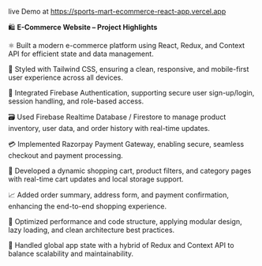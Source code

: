 live Demo at https://sports-mart-ecommerce-react-app.vercel.app

🛍️ **E-Commerce Website – Project Highlights**

⚛️ Built a modern e-commerce platform using React, Redux, and Context API for efficient state and data management.

🎨 Styled with Tailwind CSS, ensuring a clean, responsive, and mobile-first user experience across all devices.

🔐 Integrated Firebase Authentication, supporting secure user sign-up/login, session handling, and role-based access.

🗃️ Used Firebase Realtime Database / Firestore to manage product inventory, user data, and order history with real-time updates.

💳 Implemented Razorpay Payment Gateway, enabling secure, seamless checkout and payment processing.

🛒 Developed a dynamic shopping cart, product filters, and category pages with real-time cart updates and local storage support.

📈 Added order summary, address form, and payment confirmation, enhancing the end-to-end shopping experience.

🚀 Optimized performance and code structure, applying modular design, lazy loading, and clean architecture best practices.

🔄 Handled global app state with a hybrid of Redux and Context API to balance scalability and maintainability.
